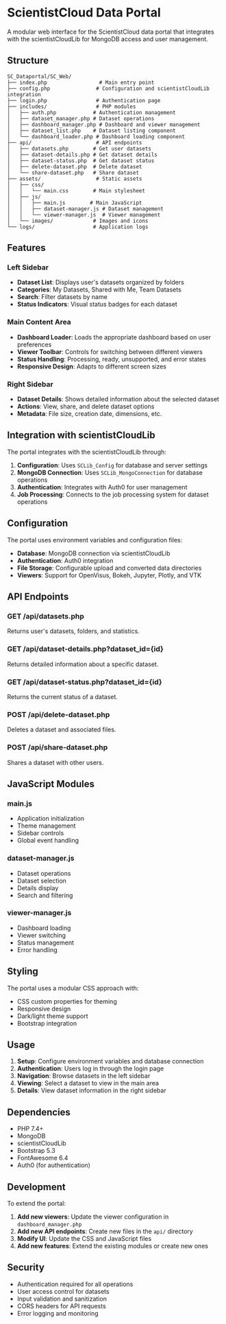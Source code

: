 # ScientistCloud Data Portal

A modular web interface for the ScientistCloud data portal that integrates with the scientistCloudLib for MongoDB access and user management.

## Structure

```
SC_Dataportal/SC_Web/
├── index.php                 # Main entry point
├── config.php               # Configuration and scientistCloudLib integration
├── login.php                # Authentication page
├── includes/                # PHP modules
│   ├── auth.php            # Authentication management
│   ├── dataset_manager.php # Dataset operations
│   ├── dashboard_manager.php # Dashboard and viewer management
│   ├── dataset_list.php    # Dataset listing component
│   └── dashboard_loader.php # Dashboard loading component
├── api/                     # API endpoints
│   ├── datasets.php        # Get user datasets
│   ├── dataset-details.php # Get dataset details
│   ├── dataset-status.php  # Get dataset status
│   ├── delete-dataset.php  # Delete dataset
│   └── share-dataset.php   # Share dataset
├── assets/                  # Static assets
│   ├── css/
│   │   └── main.css        # Main stylesheet
│   ├── js/
│   │   ├── main.js        # Main JavaScript
│   │   ├── dataset-manager.js # Dataset management
│   │   └── viewer-manager.js  # Viewer management
│   └── images/             # Images and icons
└── logs/                   # Application logs
```

## Features

### Left Sidebar
- **Dataset List**: Displays user's datasets organized by folders
- **Categories**: My Datasets, Shared with Me, Team Datasets
- **Search**: Filter datasets by name
- **Status Indicators**: Visual status badges for each dataset

### Main Content Area
- **Dashboard Loader**: Loads the appropriate dashboard based on user preferences
- **Viewer Toolbar**: Controls for switching between different viewers
- **Status Handling**: Processing, ready, unsupported, and error states
- **Responsive Design**: Adapts to different screen sizes

### Right Sidebar
- **Dataset Details**: Shows detailed information about the selected dataset
- **Actions**: View, share, and delete dataset options
- **Metadata**: File size, creation date, dimensions, etc.

## Integration with scientistCloudLib

The portal integrates with the scientistCloudLib through:

1. **Configuration**: Uses `SCLib_Config` for database and server settings
2. **MongoDB Connection**: Uses `SCLib_MongoConnection` for database operations
3. **Authentication**: Integrates with Auth0 for user management
4. **Job Processing**: Connects to the job processing system for dataset operations

## Configuration

The portal uses environment variables and configuration files:

- **Database**: MongoDB connection via scientistCloudLib
- **Authentication**: Auth0 integration
- **File Storage**: Configurable upload and converted data directories
- **Viewers**: Support for OpenVisus, Bokeh, Jupyter, Plotly, and VTK

## API Endpoints

### GET /api/datasets.php
Returns user's datasets, folders, and statistics.

### GET /api/dataset-details.php?dataset_id={id}
Returns detailed information about a specific dataset.

### GET /api/dataset-status.php?dataset_id={id}
Returns the current status of a dataset.

### POST /api/delete-dataset.php
Deletes a dataset and associated files.

### POST /api/share-dataset.php
Shares a dataset with other users.

## JavaScript Modules

### main.js
- Application initialization
- Theme management
- Sidebar controls
- Global event handling

### dataset-manager.js
- Dataset operations
- Dataset selection
- Details display
- Search and filtering

### viewer-manager.js
- Dashboard loading
- Viewer switching
- Status management
- Error handling

## Styling

The portal uses a modular CSS approach with:
- CSS custom properties for theming
- Responsive design
- Dark/light theme support
- Bootstrap integration

## Usage

1. **Setup**: Configure environment variables and database connection
2. **Authentication**: Users log in through the login page
3. **Navigation**: Browse datasets in the left sidebar
4. **Viewing**: Select a dataset to view in the main area
5. **Details**: View dataset information in the right sidebar

## Dependencies

- PHP 7.4+
- MongoDB
- scientistCloudLib
- Bootstrap 5.3
- FontAwesome 6.4
- Auth0 (for authentication)

## Development

To extend the portal:

1. **Add new viewers**: Update the viewer configuration in `dashboard_manager.php`
2. **Add new API endpoints**: Create new files in the `api/` directory
3. **Modify UI**: Update the CSS and JavaScript files
4. **Add new features**: Extend the existing modules or create new ones

## Security

- Authentication required for all operations
- User access control for datasets
- Input validation and sanitization
- CORS headers for API requests
- Error logging and monitoring
